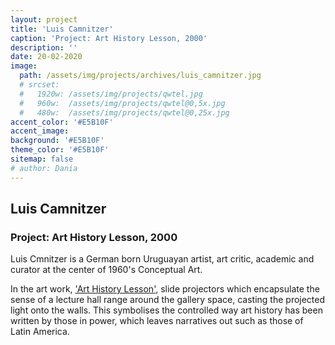 ```yaml
---
layout: project
title: 'Luis Camnitzer'
caption: 'Project: Art History Lesson, 2000'
description: ''
date: 20-02-2020
image: 
  path: /assets/img/projects/archives/luis_camnitzer.jpg
  # srcset: 
  #   1920w: /assets/img/projects/qwtel.jpg
  #   960w:  /assets/img/projects/qwtel@0,5x.jpg
  #   480w:  /assets/img/projects/qwtel@0,25x.jpg
accent_color: '#E5B10F'
accent_image:
background: '#E5B10F'
theme_color: '#E5B10F'
sitemap: false
# author: Dania
---
```

## Luis Camnitzer

### Project: Art History Lesson, 2000

Luis Cmnitzer is a German born Uruguayan artist, art critic, academic and curator at the center of 1960's Conceptual Art.

In the art work, ['Art History Lesson'](https://www.guggenheim.org/artwork/33084), slide projectors which encapsulate the sense of a lecture hall range around the gallery space, casting the projected light onto the walls. This symbolises the controlled way art history has been written by those in power, which leaves narratives out such as those of Latin America.
